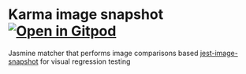 # Karma image snapshot [![Open in Gitpod](https://gitpod.io/button/open-in-gitpod.svg)](https://gitpod.io/#https://github.com/maksimr/karma-image-snapshot)

Jasmine matcher that performs image comparisons based [jest-image-snapshot](https://github.com/americanexpress/jest-image-snapshot) for visual regression testing